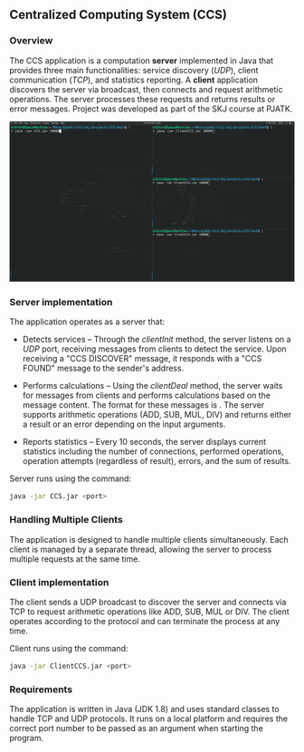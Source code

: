 ## Centralized Computing System (CCS)

### Overview

The CCS application is a computation **server** implemented in Java that provides three main functionalities: service discovery (*UDP*), client communication (*TCP*), and statistics reporting.
A **client** application discovers the server via broadcast, then connects and request arithmetic operations. The server processes these requests and returns results or error messages.
Project was developed as part of the SKJ course at PJATK.

![showcase](asset/showcase.gif)

### Server implementation

The application operates as a server that:

- Detects services – Through the *clientInit* method, the server listens on a *UDP* port, receiving messages from clients to detect the service. Upon receiving a "CCS DISCOVER" message, it responds with a "CCS FOUND" message to the sender's address.


- Performs calculations – Using the *clientDeal* method, the server waits for messages from clients and performs calculations based on the message content. The format for these messages is <OPERATION> <ARG1> <ARG2>. The server supports arithmetic operations (ADD, SUB, MUL, DIV) and returns either a result or an error depending on the input arguments.


- Reports statistics – Every 10 seconds, the server displays current statistics including the number of connections, performed operations, operation attempts (regardless of result), errors, and the sum of results.

Server runs using the command:
```Bash
java -jar CCS.jar <port>
```

### Handling Multiple Clients

The application is designed to handle multiple clients simultaneously. Each client is managed by a separate thread, allowing the server to process multiple requests at the same time.

### Client implementation

The client sends a UDP broadcast to discover the server and connects via TCP to request arithmetic operations like ADD, SUB, MUL or DIV. The client operates according to the protocol and can terminate the process at any time.

Client runs using the command:
```Bash
java -jar ClientCCS.jar <port>
```

### Requirements

The application is written in Java (JDK 1.8) and uses standard classes to handle TCP and UDP protocols. It runs on a local platform and requires the correct port number to be passed as an argument when starting the program.
